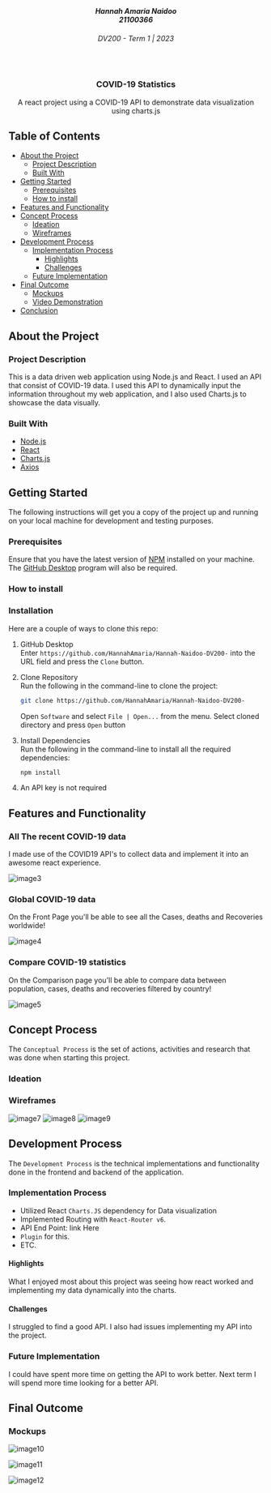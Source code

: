 <h5 align="center" style="padding:0;margin:0;">Hannah Amaria Naidoo</h5>
<h5 align="center" style="padding:0;margin:0;">21100366</h5>
<h6 align="center">DV200 - Term 1 | 2023</h6>
</br>
<p align="center">

  <a href="https://github.com/HannahAmaria/Hannah-Naidoo-DV200-">
  </a>
  
  <h3 align="center">COVID-19 Statistics</h3>

  <p align="center">
    A react project using a COVID-19 API to demonstrate data visualization using charts.js  <br>
</p>

## Table of Contents

* [About the Project](#about-the-project)
  * [Project Description](#project-description)
  * [Built With](#built-with)
* [Getting Started](#getting-started)
  * [Prerequisites](#prerequisites)
  * [How to install](#how-to-install)
* [Features and Functionality](#features-and-functionality)
* [Concept Process](#concept-process)
   * [Ideation](#ideation)
   * [Wireframes](#wireframes)
* [Development Process](#development-process)
   * [Implementation Process](#implementation-process)
        * [Highlights](#highlights)
        * [Challenges](#challenges)
   * [Future Implementation](#peer-reviews)
* [Final Outcome](#final-outcome)
    * [Mockups](#mockups)
    * [Video Demonstration](#video-demonstration)
* [Conclusion](#conclusion)

## About the Project

### Project Description

This is a data driven web application
using Node.js and React. I used an API that consist of COVID-19
data. I used this API to dynamically input the information throughout
my web application, and I also used Charts.js to showcase the data
visually.

### Built With

* [Node.js](https://nodejs.org/en/)
* [React](https://reactjs.org/)
* [Charts.js](https://www.chartjs.org/)
* [Axios](https://github.com/axios/axios)

## Getting Started

The following instructions will get you a copy of the project up and running on your local machine for development and testing purposes.

### Prerequisites

Ensure that you have the latest version of [NPM](https://www.npmjs.com/) installed on your machine. The [GitHub Desktop](https://desktop.github.com/) program will also be required.

### How to install

### Installation
Here are a couple of ways to clone this repo:

1. GitHub Desktop </br>
Enter `https://github.com/HannahAmaria/Hannah-Naidoo-DV200-` into the URL field and press the `Clone` button.

2. Clone Repository </br>
Run the following in the command-line to clone the project:
   ```sh
   git clone https://github.com/HannahAmaria/Hannah-Naidoo-DV200-
   ```
    Open `Software` and select `File | Open...` from the menu. Select cloned directory and press `Open` button

3. Install Dependencies </br>
Run the following in the command-line to install all the required dependencies:
   ```sh
   npm install
   ```

4. An API key is not required

## Features and Functionality

### All The recent COVID-19 data

I made use of the COVID19 API's to collect data and implement it into an awesome react experience. 

![image3](https://github.com/HannahAmaria/Hannah-Naidoo-DV200-/blob/main/Mockup%201.png)
### Global COVID-19 data

On the Front Page you'll be able to see all the Cases, deaths and Recoveries worldwide!

![image4](https://github.com/HannahAmaria/Hannah-Naidoo-DV200-/blob/main/Wireframe%20-%20Comparison%20Page.jpg)
### Compare COVID-19 statistics

On the Comparison page you'll be able to compare data between population, cases, deaths and recoveries filtered by country!

![image5](https://github.com/HannahAmaria/Hannah-Naidoo-DV200-/blob/main/Wireframe%20-%20Timeline%20Page.jpg)

## Concept Process

The `Conceptual Process` is the set of actions, activities and research that was done when starting this project.

### Ideation

### Wireframes

![image7](https://github.com/HannahAmaria/Hannah-Naidoo-DV200-/blob/main/Wireframe%20-%20Home%20Page.jpg)
![image8](https://github.com/HannahAmaria/Hannah-Naidoo-DV200-/blob/main/Wireframe%20-%20Comparison%20Page.jpg)
![image9](https://github.com/HannahAmaria/Hannah-Naidoo-DV200-/blob/main/Wireframe%20-%20Timeline%20Page.jpg)

## Development Process

The `Development Process` is the technical implementations and functionality done in the frontend and backend of the application.

### Implementation Process

* Utilized React `Charts.JS` dependency for Data visualization
* Implemented Routing with `React-Router v6`.
* API End Point: link Here 
* `Plugin` for this.
* ETC.

#### Highlights

What I enjoyed most about this project was seeing how
react worked and implementing my data dynamically
into the charts. 

#### Challenges

I struggled to find a good API. I also
had issues implementing my API into the project.

### Future Implementation

I could have spent more time on getting
the API to work better. Next term I will 
spend more time looking for a better API. 

## Final Outcome

### Mockups

![image10](https://github.com/HannahAmaria/Hannah-Naidoo-DV200-/blob/main/Mockup%201.png)
<br>

![image11](https://github.com/HannahAmaria/Hannah-Naidoo-DV200-/blob/main/Mockup%202.png)
<br>

![image12](https://github.com/HannahAmaria/Hannah-Naidoo-DV200-/blob/main/Mockup%203.png)
<br>

<br/>
<br/>
<br/>





